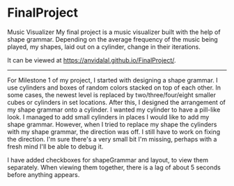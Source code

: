 # FinalProject

Music Visualizer
My final project is a music visualizer built with the help of shape grammar. Depending on the average frequency of the music being played, my shapes, laid out on a cylinder, change in their iterations.

It can be viewed at https://anvidalal.github.io/FinalProject/.

-----------------------

For Milestone 1 of my project, I started with designing a shape grammar. I use cylinders and boxes of random colors stacked on top of each other. In some cases, the newest level is replaced by two/three/four/eight smaller cubes or cylinders in set locations. After this, I designed the arrangement of my shape grammar onto a cylinder. I wanted my cylinder to have a pill-like look. I managed to add small cylinders in places I would like to add my shape grammar. However, when I tried to replace my shape the cylinders with my shape grammar, the direction was off. I still have to work on fixing the direction. I'm sure there's a very small bit I'm missing, perhaps with a fresh mind I'll be able to debug it.

I have added checkboxes for shapeGrammar and layout, to view them separately.
When viewing them together, there is a lag of about 5 seconds before anything appears. 